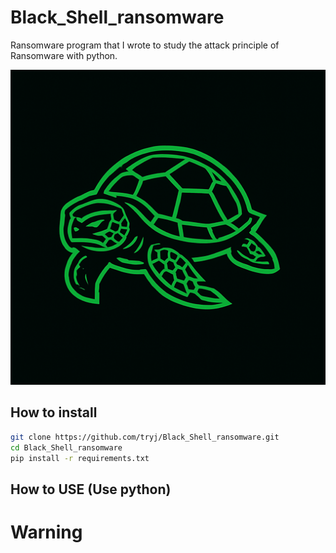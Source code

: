 

# Black_Shell_ransomware
Ransomware program that I wrote to study the attack principle of Ransomware with python.

![logo](image/logo.png)

## How to install
``` bash
git clone https://github.com/tryj/Black_Shell_ransomware.git
cd Black_Shell_ransomware
pip install -r requirements.txt
```

## How to USE (Use python)
# Warning
``` bash

```
